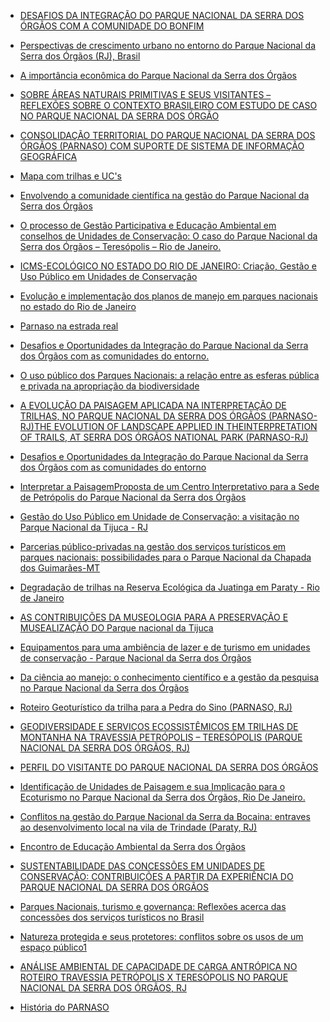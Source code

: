 - [DESAFIOS DA INTEGRAÇÃO DO PARQUE NACIONAL DA SERRA DOS ÓRGÃOS COM A COMUNIDADE DO BONFIM](http://pensaracademico.facig.edu.br/index.php/pensaracademico/article/view/7)

- [Perspectivas de crescimento urbano no entorno do Parque Nacional da Serra dos Órgãos (RJ), Brasil](http://www.lasics.uminho.pt/conferences/index.php/CEGOT/XIV_ColoquioIbericoGeografia/paper/view/2122/0)

- [A importância econômica do Parque Nacional da Serra dos Órgãos](https://pantheon.ufrj.br/handle/11422/8882)

- [SOBRE ÁREAS NATURAIS PRIMITIVAS E SEUS VISITANTES – REFLEXÕES SOBRE O CONTEXTO BRASILEIRO COM ESTUDO DE CASO NO PARQUE NACIONAL DA SERRA DOS ÓRGÃO](http://www.unirio.br/estudante/ccbs/ecoturismo/Dissertacao_Mestrado2019.12.4.pdf)

- [CONSOLIDAÇÃO TERRITORIAL DO PARQUE NACIONAL DA 
SERRA DOS ÓRGÃOS (PARNASO) COM SUPORTE DE SISTEMA DE 
INFORMAÇÃO GEOGRÁFICA](http://www.atafona.uerj.br/na/artigos/victorhugo.pdf)

- [Mapa com trilhas e UC's](https://www.google.com/maps/d/u/1/viewer?ll=-22.387295668371987%2C-43.177609&z=11&ltclid=a531aa48-3b9c-44f3-9e8e-79143292b1e3&mid=18UlwZIJ_6Q16xQwoFEKwQ2Xb0LiHIYZl)

- [Envolvendo a comunidade científica na gestão do Parque Nacional da Serra dos Órgãos](https://revistaeletronica.icmbio.gov.br/index.php/BioBR/article/view/443)

- [O processo de Gestão Participativa e Educação Ambiental em conselhos de Unidades de Conservação: O caso do Parque Nacional da Serra dos Órgãos – Teresópolis – Rio de Janeiro.](http://www.ibama.gov.br/sophia/cnia/teses/sultanemmussidissertacaoparte1.pdf)

- [ICMS-ECOLÓGICO NO ESTADO DO RIO DE JANEIRO: 
Criação, Gestão e Uso Público em Unidades de Conservação ](https://www.ie.ufrj.br/images/IE/PPED/Teses/2015/Bruna%20Ran%C3%A7ao%20Conti.pdf)

- [Evolução e implementação dos planos de manejo em parques nacionais no estado do Rio de Janeiro](https://www.scielo.br/j/rarv/a/tq97hvXxR99DY9BcKnSQRFH/?lang=pt)

- [Parnaso na estrada real](http://www.institutoestradareal.com.br/servico/detalhe/atrativo/Parque-Nacional-da-Serra-dos-Orgaos/598)

- [Desafios e Oportunidades da Integração do Parque Nacional da Serra dos Órgãos com as comunidades do entorno.](https://tede.ufrrj.br/jspui/handle/jspui/3674)

- [O uso público dos Parques Nacionais: a relação entre as esferas pública e privada na apropriação da biodiversidade](https://repositorio.unb.br/bitstream/10482/3826/1/2009_CamilaGoncalvesdeOliveiraRodrigues.pdf)

- [A EVOLUÇÃO DA PAISAGEM APLICADA NA INTERPRETAÇÃO DE TRILHAS, NO PARQUE NACIONAL DA SERRA DOS ÓRGÃOS (PARNASO-RJ)THE EVOLUTION OF LANDSCAPE APPLIED IN THEINTERPRETATION OF TRAILS, AT SERRA DOS ÓRGÃOS NATIONAL PARK (PARNASO-RJ)](http://rbciamb.com.br/index.php/Publicacoes_RBCIAMB/article/view/136/103)

- [Desafios e Oportunidades da Integração do Parque Nacional da Serra dos Órgãos com as comunidades do entorno](https://tede.ufrrj.br/jspui/bitstream/jspui/3674/2/2012%20-%20Hamilton%20Francisco%20de%20Souza%20Filho.pdf)

- [Interpretar a PaisagemProposta de um Centro Interpretativo para a Sede de Petrópolis do Parque Nacional da Serra dos Órgãos](https://repositorio-aberto.up.pt/bitstream/10216/117510/2/302829.pdf)

- [Gestão do Uso Público em Unidade de Conservação: a visitação no Parque Nacional da Tijuca - RJ](https://periodicos.unifesp.br/index.php/ecoturismo/article/view/5860)


- [Parcerias público-privadas na gestão dos serviços turísticos em parques nacionais: possibilidades para o Parque Nacional da Chapada dos Guimarães-MT](https://siaiap39.univali.br/repositorio/handle/repositorio/1323)


- [Degradação de trilhas na Reserva Ecológica da Juatinga em Paraty - Rio de Janeiro](https://www.scielo.br/j/ambiagua/a/58ZZZcTnb4MQ46mPrC8gCnw/abstract/?lang=pt)

- [AS CONTRIBUIÇÕES DA MUSEOLOGIA PARA A PRESERVAÇÃO E MUSEALIZAÇÃO DO Parque nacional da Tijuca](http://www.unirio.br/ppg-pmus/copy_of_elisama_beliani.pdf)

- [Equipamentos para uma ambiência de lazer e de turismo em unidades de conservação - Parque Nacional da Serra dos Órgãos](https://www.icmbio.gov.br/parnaserradosorgaos/images/stories/Figueiredo_2007.pdf)

- [Da ciência ao manejo: o conhecimento científico e a gestão da pesquisa no Parque Nacional da Serra dos Órgãos](https://www.icmbio.gov.br/parnaserradosorgaos/images/stories/Viveiros_de_Castro__Cronemberger_2007.pdf)

- [Roteiro Geoturístico da trilha para a Pedra do Sino (PARNASO, RJ)](https://periodicos.unifesp.br/index.php/ecoturismo/article/view/10586)

- [GEODIVERSIDADE E SERVIÇOS ECOSSISTÊMICOS EM TRILHAS DE MONTANHA NA TRAVESSIA PETRÓPOLIS – TERESÓPOLIS (PARQUE NACIONAL DA SERRA DOS ÓRGÃOS, RJ)](https://www.researchgate.net/profile/Fernando-Pessoa/publication/341915203_GEODIVERSIDADE_E_SERVICOS_ECOSSISTEMICOS_EM_TRILHAS_DE_MONTANHA_NA_TRAVESSIA_PETROPOLIS_-TERESOPOLIS_PARQUE_NACIONAL_DA_SERRA_DOS_ORGAOS_RJ/links/5ed97a0a458515294536ee9f/GEODIVERSIDADE-E-SERVICOS-ECOSSISTEMICOS-EM-TRILHAS-DE-MONTANHA-NA-TRAVESSIA-PETROPOLIS-TERESOPOLIS-PARQUE-NACIONAL-DA-SERRA-DOS-ORGAOS-RJ.pdf)

- [PERFIL DO VISITANTE DO PARQUE NACIONAL DA SERRA DOS ÓRGÃOS ](http://www.physis.org.br/ecouc/Artigos/Artigo48.pdf)

- [Identificação de Unidades de Paisagem e sua Implicação para o Ecoturismo no Parque Nacional da Serra dos Órgãos, Rio De Janeiro.](http://lsie.unb.br/rbg/index.php/rbg/article/view/88)





- [Conflitos na gestão do Parque Nacional da Serra da Bocaina: entraves ao desenvolvimento local na vila de Trindade (Paraty, RJ)](https://www.scielo.br/j/inter/a/FY4ypZDXJXMs3hLWTdyxW3M/?lang=pt&format=html)

- [Encontro de Educação Ambiental da Serra dos Órgãos](https://www.gov.br/icmbio/pt-br/assuntos/pesquisa/seminarios-de-pesquisa/DCOM_anais_13_pesquisa_Parna_Serra_dos_Orgaos.pdf)

- [SUSTENTABILIDADE DAS CONCESSÕES EM UNIDADES DE CONSERVAÇÃO: CONTRIBUIÇÕES A PARTIR DA EXPERIÊNCIA DO PARQUE NACIONAL DA SERRA DOS ÓRGÃOS](https://www.unifeso.edu.br/revista/index.php/jopic/article/viewFile/906/524)

-  [Parques Nacionais, turismo e governança: Reflexões acerca das concessões dos serviços turísticos no Brasil](https://observatoriodoturismo.es.gov.br/Media/observatorio/Publicacoes/Outras/Artigos/2119-Texto%20do%20artigo-10543-2-10-20210602.pdf)
-  [Natureza protegida e seus protetores: conflitos sobre os usos de um espaço público1](http://evento.abant.org.br/rba/30rba/files/867_2017-02-15.pdf)
-  [ANÁLISE AMBIENTAL DE CAPACIDADE DE CARGA ANTRÓPICA NO ROTEIRO TRAVESSIA PETRÓPOLIS X TERESÓPOLIS NO PARQUE NACIONAL DA SERRA DOS ÓRGÃOS, RJ](https://www.ufjf.br/analiseambiental/files/2009/11/TCC-2.pdf)

- [História do PARNASO](https://www.icmbio.gov.br/parnaserradosorgaos/quem-somos/historia.html)

